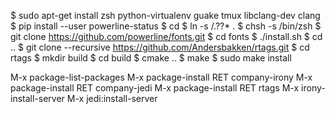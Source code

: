 $ sudo apt-get install zsh python-virtualenv guake tmux libclang-dev clang
$ pip install --user powerline-status
$ cd 
$ ln -s <this directory>/.??* .
$ chsh -s /bin/zsh
$ git clone https://github.com/powerline/fonts.git
$ cd fonts
$ ./install.sh
$ cd ..
$ git clone --recursive https://github.com/Andersbakken/rtags.git
$ cd rtags
$ mkdir build
$ cd build
$ cmake ..
$ make
$ sudo make install

M-x package-list-packages
M-x package-install RET company-irony
M-x package-install RET company-jedi
M-x package-install RET rtags
M-x irony-install-server
M-x jedi:install-server
